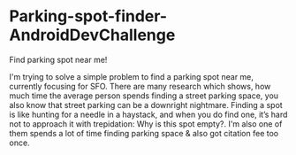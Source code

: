 # Parking-spot-finder-AndroidDevChallenge
Find parking spot near me!

I'm trying to solve a simple problem to find a parking spot near me, currently focusing for SFO. There are many research which shows, how much time the average person spends finding a street parking space, you also know that street parking can be a downright nightmare. Finding a spot is like hunting for a needle in a haystack, and when you do find one, it’s hard not to approach it with trepidation: Why is this spot empty?.  I'm also one of them spends a lot of time finding parking space & also got citation fee too once.

